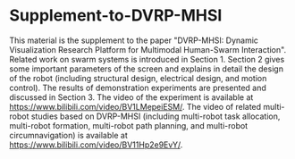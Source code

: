 # Supplement-to-DVRP-MHSI
This material is the supplement to the paper "DVRP-MHSI: Dynamic Visualization Research Platform for Multimodal Human-Swarm Interaction". Related work on swarm systems is introduced in Section 1. Section 2 gives some important parameters of the screen and explains in detail the design of the robot (including structural design, electrical design, and motion control). The results of demonstration experiments are presented and discussed in Section 3.
The video of the experiment is available at https://www.bilibili.com/video/BV1LMepeiESM/. 
The video of related multi-robot studies based on DVRP-MHSI (including multi-robot task allocation, multi-robot formation, multi-robot path planning, and multi-robot circumnavigation) is available at https://www.bilibili.com/video/BV11Hp2e9EvY/.
